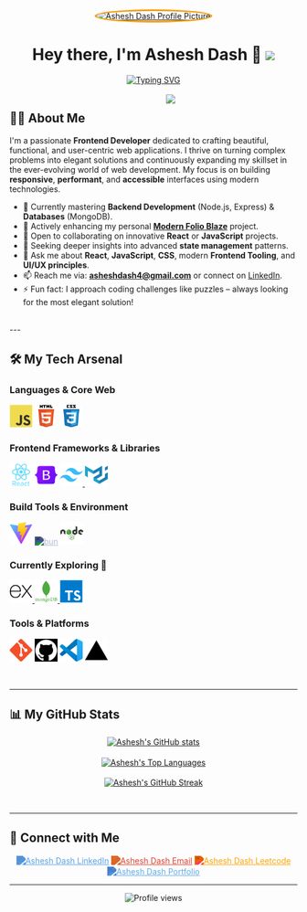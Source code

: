 <div align="center">
  <a href="https://asheshdash.vercel.app/" target="_blank">
    <img src="https://raw.githubusercontent.com/4-Endless-coder/modern-folio-blaze/main/src/assets/profile-ashesh.webp" alt="Ashesh Dash Profile Picture" width="150" style="border-radius: 50%; border: 3px solid #F59E0B;"/>
     </a>

  <h1>
    Hey there, I'm Ashesh Dash 👋
    <img src="https://media.giphy.com/media/hvRJCLFzcasrR4ia7z/giphy.gif" width="30px"/>
  </h1>

  <a href="https://readme-typing-svg.herokuapp.com">
    <img src="https://readme-typing-svg.herokuapp.com?font=Fira+Code&weight=600&size=22&duration=4000&pause=1000&color=F59E0B&background=FFFFFF00&center=true&width=600&lines=Frontend+Developer+🚀;Building+Modern+Web+Experiences+✨;Problem+Solver+%26+Lifelong+Learner+💡" alt="Typing SVG" />
  </a>
</div>

<br/>

<img align='right' src="https://media.giphy.com/media/LmNwrBhejkK9Evyhpu/giphy.gif" width="230">

## 👨‍💻 About Me

I'm a passionate **Frontend Developer** dedicated to crafting beautiful, functional, and user-centric web applications. I thrive on turning complex problems into elegant solutions and continuously expanding my skillset in the ever-evolving world of web development. My focus is on building **responsive**, **performant**, and **accessible** interfaces using modern technologies.

* 🌱 Currently mastering **Backend Development** (Node.js, Express) & **Databases** (MongoDB).
* 🔭 Actively enhancing my personal **[Modern Folio Blaze](https://github.com/4-Endless-coder/modern-folio-blaze)** project.
* 👯 Open to collaborating on innovative **React** or **JavaScript** projects.
* 🤔 Seeking deeper insights into advanced **state management** patterns.
* 💬 Ask me about **React**, **JavaScript**, **CSS**, modern **Frontend Tooling**, and **UI/UX principles**.
* 📫 Reach me via: **asheshdash4@gmail.com** or connect on [LinkedIn](https://www.linkedin.com/in/ashesh-dash-web-dev/).
* ⚡ Fun fact: I approach coding challenges like puzzles – always looking for the most elegant solution!

<br clear="right"/> ---

## 🛠️ My Tech Arsenal

### Languages & Core Web
<p align="left">
  <a href="https://developer.mozilla.org/en-US/docs/Web/JavaScript" target="_blank" rel="noreferrer"><img src="https://raw.githubusercontent.com/devicons/devicon/master/icons/javascript/javascript-original.svg" alt="javascript" width="40" height="40"/></a>
  <a href="https://www.w3.org/html/" target="_blank" rel="noreferrer"><img src="https://raw.githubusercontent.com/devicons/devicon/master/icons/html5/html5-original-wordmark.svg" alt="html5" width="40" height="40"/></a>
  <a href="https://www.w3schools.com/css/" target="_blank" rel="noreferrer"><img src="https://raw.githubusercontent.com/devicons/devicon/master/icons/css3/css3-original-wordmark.svg" alt="css3" width="40" height="40"/></a>
</p>

### Frontend Frameworks & Libraries
<p align="left">
  <a href="https://reactjs.org/" target="_blank" rel="noreferrer"><img src="https://raw.githubusercontent.com/devicons/devicon/master/icons/react/react-original-wordmark.svg" alt="react" width="40" height="40"/></a>
  <a href="https://getbootstrap.com" target="_blank" rel="noreferrer"><img src="https://raw.githubusercontent.com/devicons/devicon/master/icons/bootstrap/bootstrap-original.svg" alt="bootstrap" width="40" height="40"/></a>
  <a href="https://tailwindcss.com/" target="_blank" rel="noreferrer"> <img src="https://raw.githubusercontent.com/devicons/devicon/master/icons/tailwindcss/tailwindcss-plain.svg" alt="tailwind" width="40" height="40"/> </a>
  <a href="https://mui.com/" target="_blank" rel="noreferrer"><img src="https://raw.githubusercontent.com/devicons/devicon/master/icons/materialui/materialui-original.svg" alt="materialui" width="40" height="40"/></a>
</p>

### Build Tools & Environment
<p align="left">
  <a href="https://vitejs.dev/" target="_blank" rel="noreferrer"><img src="https://raw.githubusercontent.com/devicons/devicon/master/icons/vitejs/vitejs-original.svg" alt="vite" width="40" height="40"/></a>
  <a href="https://bun.sh/" target="_blank" rel="noreferrer"><img src="https://simpleicons.org/icons/bun.svg" alt="bun" width="40" height="40" style="filter: invert(80%) sepia(10%) saturate(500%) hue-rotate(190deg) brightness(100%) contrast(90%);"/></a>
  <a href="https://nodejs.org" target="_blank" rel="noreferrer"> <img src="https://raw.githubusercontent.com/devicons/devicon/master/icons/nodejs/nodejs-original-wordmark.svg" alt="nodejs" width="40" height="40"/> </a>
</p>

### Currently Exploring 🌱
<p align="left">
   <a href="https://expressjs.com" target="_blank" rel="noreferrer"> <img src="https://raw.githubusercontent.com/devicons/devicon/master/icons/express/express-original.svg" alt="express" width="40" height="40"/> </a>
   <a href="https://www.mongodb.com/" target="_blank" rel="noreferrer"> <img src="https://raw.githubusercontent.com/devicons/devicon/master/icons/mongodb/mongodb-plain-wordmark.svg" alt="mongodb" width="40" height="40"/> </a>
  <a href="https://www.typescriptlang.org/" target="_blank" rel="noreferrer"> <img src="https://raw.githubusercontent.com/devicons/devicon/master/icons/typescript/typescript-original.svg" alt="typescript" width="40" height="40"/> </a>
</p>

### Tools & Platforms
<p align="left">
  <a href="https://git-scm.com/" target="_blank" rel="noreferrer"><img src="https://raw.githubusercontent.com/devicons/devicon/master/icons/git/git-original.svg" alt="git" width="40" height="40"/></a>
  <a href="https://github.com/" target="_blank" rel="noreferrer"><img src="https://raw.githubusercontent.com/devicons/devicon/master/icons/github/github-original.svg" alt="github" width="40" height="40" style="filter: invert(99%) sepia(1%) saturate(2%) hue-rotate(180deg) brightness(110%) contrast(100%);"/></a>
  <a href="https://code.visualstudio.com/" target="_blank" rel="noreferrer"><img src="https://raw.githubusercontent.com/devicons/devicon/master/icons/vscode/vscode-original.svg" alt="vscode" width="40" height="40"/></a>
  <a href="https://vercel.com/" target="_blank" rel="noreferrer"><img src="https://raw.githubusercontent.com/devicons/devicon/develop/icons/vercel/vercel-original.svg" alt="vercel" width="40" height="40"/></a>
</p>

<br/>

---

## 📊 My GitHub Stats

<p align="center">
  <a href="https://github.com/anuraghazra/github-readme-stats">
    <img align="center" src="https://github-readme-stats.vercel.app/api?username=4-Endless-coder&show_icons=true&theme=radical&hide_border=true&include_all_commits=true&count_private=true&bg_color=00000000" alt="Ashesh's GitHub stats" />
  </a>
  <br/><br/>
  <a href="https://github.com/anuraghazra/github-readme-stats">
    <img align="center" src="https://github-readme-stats.vercel.app/api/top-langs/?username=4-Endless-coder&layout=compact&theme=radical&hide_border=true&langs_count=8&bg_color=00000000" alt="Ashesh's Top Languages" />
  </a>
  <br/><br/>
  <a href="https://github-readme-streak-stats.herokuapp.com/?user=4-Endless-coder">
    <img align="center" src="https://streak-stats.demolab.com?user=4-Endless-coder&theme=radical&hide_border=true&background=00000000" alt="Ashesh's GitHub Streak" />
  </a>
</p>

<br/>

---

## 🔗 Connect with Me

<p align="center">
  <a href="https://www.linkedin.com/in/ashesh-dash-web-dev/" target="_blank"><img align="center" src="https://simpleicons.org/icons/linkedin.svg" alt="Ashesh Dash LinkedIn" height="30" width="40" style="filter: invert(53%) sepia(98%) saturate(300%) hue-rotate(170deg) brightness(95%) contrast(90%);"/></a> <a href="mailto:asheshdash4@gmail.com"><img align="center" src="https://simpleicons.org/icons/gmail.svg" alt="Ashesh Dash Email" height="30" width="40" style="filter: invert(34%) sepia(93%) saturate(3477%) hue-rotate(345deg) brightness(90%) contrast(92%);"/></a> <a href="https://leetcode.com/u/4-endless-coder/" target="_blank"><img align="center" src="https://simpleicons.org/icons/leetcode.svg" alt="Ashesh Dash Leetcode" height="30" width="40" style="filter: invert(68%) sepia(48%) saturate(1478%) hue-rotate(358deg) brightness(100%) contrast(99%);"/></a> <a href="https://asheshdash.vercel.app/" target="_blank"><img align="center" src="https://simpleicons.org/icons/webflow.svg" alt="Ashesh Dash Portfolio" height="30" width="40" style="filter: invert(60%) sepia(80%) saturate(400%) hue-rotate(175deg) brightness(95%) contrast(90%);"/></a> </p>

---

<div align="center">
  <img src="https://komarev.com/ghpvc/?username=4-Endless-coder&label=Profile%20views&color=orange&style=flat" alt="Profile views" />
</div>
